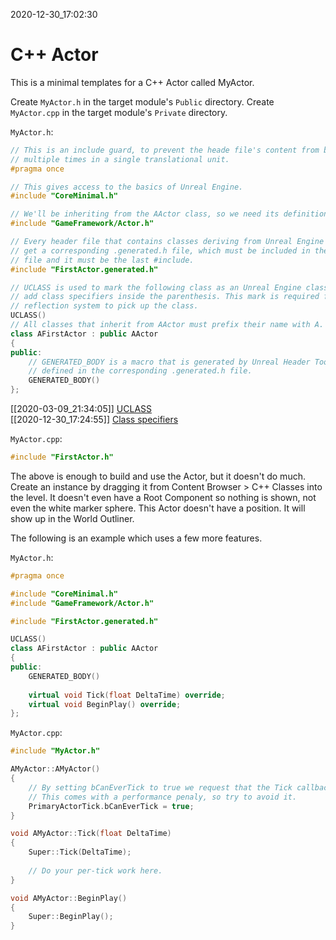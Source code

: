 2020-12-30_17:02:30

# C++ Actor

This is a minimal templates for a C++ Actor called MyActor.

Create `MyActor.h` in the target module's `Public` directory.
Create `MyActor.cpp` in the target module's `Private` directory.


`MyActor.h`:
```cpp
// This is an include guard, to prevent the heade file's content from being included
// multiple times in a single translational unit.
#pragma once

// This gives access to the basics of Unreal Engine.
#include "CoreMinimal.h"

// We'll be inheriting from the AActor class, so we need its definition.
#include "GameFramework/Actor.h"

// Every header file that contains classes deriving from Unreal Engine classes
// get a corresponding .generated.h file, which must be included in the header
// file and it must be the last #include.
#include "FirstActor.generated.h"

// UCLASS is used to mark the following class as an Unreal Engine class. One may
// add class specifiers inside the parenthesis. This mark is required for the
// reflection system to pick up the class.
UCLASS()
// All classes that inherit from AActor must prefix their name with A.
class AFirstActor : public AActor
{
public:
    // GENERATED_BODY is a macro that is generated by Unreal Header Tool and is
    // defined in the corresponding .generated.h file.
	GENERATED_BODY()
};
```

[[2020-03-09_21:34:05]] [UCLASS](./UCLASS.md)  
[[2020-12-30_17:24:55]] [Class specifiers](./Class%20specifiers.md)  

`MyActor.cpp`:
```cpp
#include "FirstActor.h"
```

The above is enough to build and use the Actor, but it doesn't do much.
Create an instance by dragging it from Content Browser > C++ Classes into the level.
It doesn't even have a Root Component so nothing is shown, not even the white marker sphere.
This Actor doesn't have a position.
It will show up in the World Outliner.

The following is an example which uses a few more features.

`MyActor.h`:
```cpp
#pragma once

#include "CoreMinimal.h"
#include "GameFramework/Actor.h"

#include "FirstActor.generated.h"

UCLASS()
class AFirstActor : public AActor
{
public:
	GENERATED_BODY()
    
    virtual void Tick(float DeltaTime) override;
    virtual void BeginPlay() override;
};

```

`MyActor.cpp`:
```cpp
#include "MyActor.h"

AMyActor::AMyActor()
{
    // By setting bCanEverTick to true we request that the Tick callback is called.
    // This comes with a performance penaly, so try to avoid it.
    PrimaryActorTick.bCanEverTick = true;
}

void AMyActor::Tick(float DeltaTime)
{
    Super::Tick(DeltaTime);
    
    // Do your per-tick work here.
}

void AMyActor::BeginPlay()
{
    Super::BeginPlay();
}
```